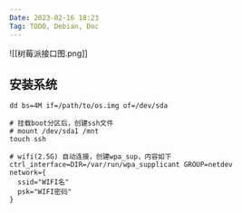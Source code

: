 ```yaml
---
Date: 2023-02-16 18:23
Tag: TODO, Debian, Doc
---
```


![[树莓派接口图.png]]

## 安装系统

```shell
dd bs=4M if=/path/to/os.img of=/dev/sda

# 挂载boot分区后，创建ssh文件
# mount /dev/sda1 /mnt
touch ssh

# wifi(2.5G) 自动连接，创建wpa_sup，内容如下
ctrl_interface=DIR=/var/run/wpa_supplicant GROUP=netdev
network={
  ssid="WIFI名"
  psk="WIFI密码"
}
```
